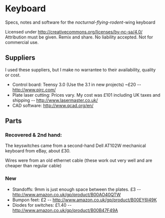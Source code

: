 # Keyboard
Specs, notes and software for the *nocturnal-flying-rodent*-wing keyboard

Licensed under http://creativecommons.org/licenses/by-nc-sa/4.0/
Attribution must be given. Remix and share. No liability accepted. Not for commercial use.

## Suppliers

I used these suppliers, but I make no warrantee to their availability, quality or cost.

* Control board: Teensy 3.0 (Use the 3.1 in new projects) ~£20 -- http://www.pjrc.com/
* Plate laser cutting: Prices vary. My cost was £101 including UK taxes and shipping -- http://www.lasermaster.co.uk/ 
* CAD software: http://www.qcad.org/en/

## Parts

### Recovered & 2nd hand:

The keyswitches came from a second-hand Dell AT102W mechanical keyboard from eBay, about £30.

Wires were from an old ethernet cable (these work out very well and are cheaper than regular cable)

### New
* Standoffs: 9mm is just enough space between the plates. £3 -- http://www.amazon.co.uk/gp/product/B00AO40QTW
* Bumpon feet: £2 -- http://www.amazon.co.uk/gp/product/B00EY6I49K
* Diodes for switches: £1.40 -- http://www.amazon.co.uk/gp/product/B00B47F49A
